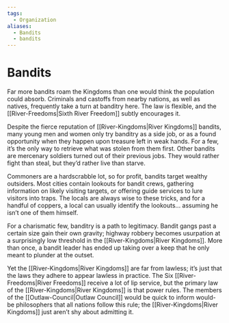 ```yaml
---
tags:
  - Organization
aliases:
  - Bandits
  - bandits
---
```

# Bandits
Far more bandits roam the Kingdoms than one would think the population could absorb. Criminals and castoffs from nearby nations, as well as natives, frequently take a turn at banditry here. The law is flexible, and the [[River-Freedoms|Sixth River Freedom]] subtly encourages it.

Despite the fierce reputation of [[River-Kingdoms|River Kingdoms]] bandits, many young men and women only try banditry as a side job, or as a found opportunity when they happen upon treasure left in weak hands. For a few, it’s the only way to retrieve what was stolen from them first. Other bandits are mercenary soldiers turned out of their previous jobs. They would rather fight than steal, but they’d rather live than starve.

Commoners are a hardscrabble lot, so for profit, bandits target wealthy outsiders. Most cities contain lookouts for bandit crews, gathering information on likely visiting targets, or offering guide services to lure visitors into traps. The locals are always wise to these tricks, and for a handful of coppers, a local can usually identify the lookouts... assuming he isn’t one of them himself.

For a charismatic few, banditry is a path to legitimacy. Bandit gangs past a certain size gain their own gravity; highway robbery becomes usurpation at a surprisingly low threshold in the [[River-Kingdoms|River Kingdoms]]. More than once, a bandit leader has ended up taking over a keep that he only meant to plunder at the outset.

Yet the [[River-Kingdoms|River Kingdoms]] are far from lawless; it’s just that the laws they adhere to appear lawless in practice. The Six [[River-Freedoms|River Freedoms]] receive a lot of lip service, but the primary law of the [[River-Kingdoms|River Kingdoms]] is that power rules. The members of the [[Outlaw-Council|Outlaw Council]] would be quick to inform would-be philosophers that all nations follow this rule; the [[River-Kingdoms|River Kingdoms]] just aren’t shy about admitting it.
